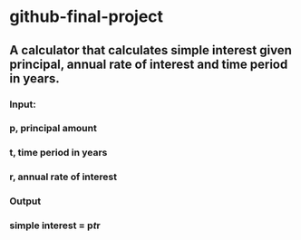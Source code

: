 # github-final-project
## A calculator that calculates simple interest given principal, annual rate of interest and time period in years.

### Input:
  ### p, principal amount
  ### t, time period in years
  ### r, annual rate of interest
### Output
   ### simple interest = p*t*r
